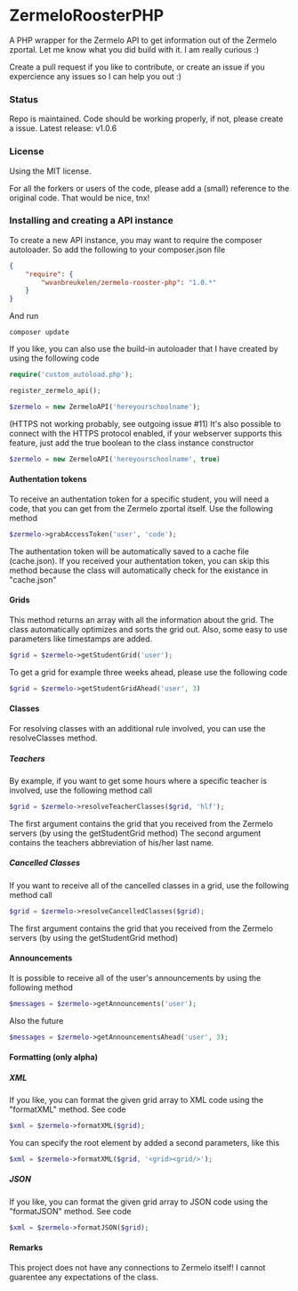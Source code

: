 # ZermeloRoosterPHP

A PHP wrapper for the Zermelo API to get information out of the Zermelo zportal.
Let me know what you did build with it. I am really curious :)

Create a pull request if you like to contribute, or create an issue if you expercience any issues so I can help you out :)

### Status

Repo is maintained. Code should be working properly, if not, please create a issue.
Latest release: v1.0.6

### License

Using the MIT license.

For all the forkers or users of the code, please add a (small) reference to the original code. That would be nice, tnx!

### Installing and creating a API instance
To create a new API instance, you may want to require the composer autoloader.
So add the following to your composer.json file

```json
{
    "require": {
        "wvanbreukelen/zermelo-rooster-php": "1.0.*"
    }
}
```

And run

```
composer update
```

If you like, you can also use the build-in autoloader that I have created by using the following code

```php
require('custom_autoload.php');

register_zermelo_api();

$zermelo = new ZermeloAPI('hereyourschoolname');
```

(HTTPS not working probably, see outgoing issue #11) It's also possible to connect with the HTTPS protocol enabled, if your webserver supports this feature, just add the true boolean to the class instance constructor

```php
$zermelo = new ZermeloAPI('hereyourschoolname', true)
```


#### Authentation tokens
To receive an authentation token for a specific student, you will need a code, that you can get from the Zermelo zportal itself.
Use the following method

```php
$zermelo->grabAccessToken('user', 'code');
```
The authentation token will be automatically saved to a cache file (cache.json).
If you received your authentation token, you can skip this method because the class will automatically check for the existance in "cache.json"

#### Grids

This method returns an array with all the information about the grid. The class automatically optimizes and sorts the grid out. Also, some easy to use parameters like timestamps are added.

```php
$grid = $zermelo->getStudentGrid('user');
```

To get a grid for example three weeks ahead, please use the following code

```php
$grid = $zermelo->getStudentGridAhead('user', 3)
```

#### Classes

For resolving classes with an additional rule involved, you can use the resolveClasses method.

##### Teachers

By example, if you want to get some hours where a specific teacher is involved, use the following method call

```php
$grid = $zermelo->resolveTeacherClasses($grid, 'hlf');
```

The first argument contains the grid that you received from the Zermelo servers (by using the getStudentGrid method)
The second argument contains the teachers abbreviation of his/her last name.

##### Cancelled Classes

If you want to receive all of the cancelled classes in a grid, use the following method call

```php
$grid = $zermelo->resolveCancelledClasses($grid);
```

The first argument contains the grid that you received from the Zermelo servers (by using the getStudentGrid method)

#### Announcements

It is possible to receive all of the user's announcements by using the following method

```php
$messages = $zermelo->getAnnouncements('user');
```

Also the future

```php
$messages = $zermelo->getAnnouncementsAhead('user', 3);
```

#### Formatting (only alpha)

##### XML

If you like, you can format the given grid array to XML code using the "formatXML" method.
See code

```php
$xml = $zermelo->formatXML($grid);
```

You can specify the root element by added a second parameters, like this

```php
$xml = $zermelo->formatXML($grid, '<grid><grid/>');
```

##### JSON

If you like, you can format the given grid array to JSON code using the "formatJSON" method.
See code

```php
$xml = $zermelo->formatJSON($grid);
```

#### Remarks

This project does not have any connections to Zermelo itself! I cannot guarentee any expectations of the class.
